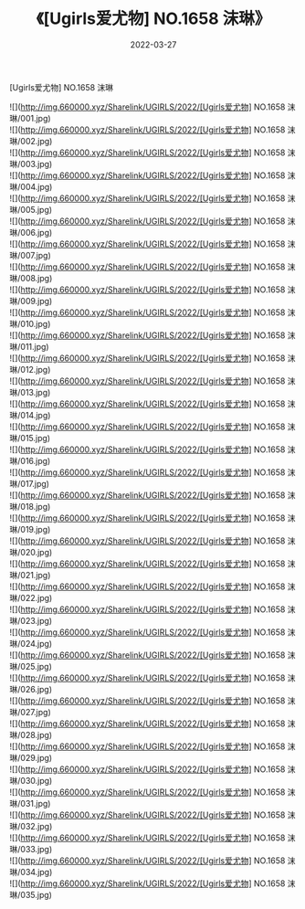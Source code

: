 ﻿---
layout: post
title:  《[Ugirls爱尤物] NO.1658 沫琳》
date:   2022-03-27
img: http://img.660000.xyz/Sharelink/UGIRLS/2022/[Ugirls爱尤物] NO.1658 沫琳/000.jpg
categories: [美女, 清纯, 唯美]
---

[Ugirls爱尤物] NO.1658 沫琳

 ![](http://img.660000.xyz/Sharelink/UGIRLS/2022/[Ugirls爱尤物] NO.1658 沫琳/001.jpg) <br>![](http://img.660000.xyz/Sharelink/UGIRLS/2022/[Ugirls爱尤物] NO.1658 沫琳/002.jpg) <br>![](http://img.660000.xyz/Sharelink/UGIRLS/2022/[Ugirls爱尤物] NO.1658 沫琳/003.jpg) <br>![](http://img.660000.xyz/Sharelink/UGIRLS/2022/[Ugirls爱尤物] NO.1658 沫琳/004.jpg) <br>![](http://img.660000.xyz/Sharelink/UGIRLS/2022/[Ugirls爱尤物] NO.1658 沫琳/005.jpg) <br>![](http://img.660000.xyz/Sharelink/UGIRLS/2022/[Ugirls爱尤物] NO.1658 沫琳/006.jpg) <br>![](http://img.660000.xyz/Sharelink/UGIRLS/2022/[Ugirls爱尤物] NO.1658 沫琳/007.jpg) <br>![](http://img.660000.xyz/Sharelink/UGIRLS/2022/[Ugirls爱尤物] NO.1658 沫琳/008.jpg) <br>![](http://img.660000.xyz/Sharelink/UGIRLS/2022/[Ugirls爱尤物] NO.1658 沫琳/009.jpg) <br>![](http://img.660000.xyz/Sharelink/UGIRLS/2022/[Ugirls爱尤物] NO.1658 沫琳/010.jpg) <br>![](http://img.660000.xyz/Sharelink/UGIRLS/2022/[Ugirls爱尤物] NO.1658 沫琳/011.jpg) <br>![](http://img.660000.xyz/Sharelink/UGIRLS/2022/[Ugirls爱尤物] NO.1658 沫琳/012.jpg) <br>![](http://img.660000.xyz/Sharelink/UGIRLS/2022/[Ugirls爱尤物] NO.1658 沫琳/013.jpg) <br>![](http://img.660000.xyz/Sharelink/UGIRLS/2022/[Ugirls爱尤物] NO.1658 沫琳/014.jpg) <br>![](http://img.660000.xyz/Sharelink/UGIRLS/2022/[Ugirls爱尤物] NO.1658 沫琳/015.jpg) <br>![](http://img.660000.xyz/Sharelink/UGIRLS/2022/[Ugirls爱尤物] NO.1658 沫琳/016.jpg) <br>![](http://img.660000.xyz/Sharelink/UGIRLS/2022/[Ugirls爱尤物] NO.1658 沫琳/017.jpg) <br>![](http://img.660000.xyz/Sharelink/UGIRLS/2022/[Ugirls爱尤物] NO.1658 沫琳/018.jpg) <br>![](http://img.660000.xyz/Sharelink/UGIRLS/2022/[Ugirls爱尤物] NO.1658 沫琳/019.jpg) <br>![](http://img.660000.xyz/Sharelink/UGIRLS/2022/[Ugirls爱尤物] NO.1658 沫琳/020.jpg) <br>![](http://img.660000.xyz/Sharelink/UGIRLS/2022/[Ugirls爱尤物] NO.1658 沫琳/021.jpg) <br>![](http://img.660000.xyz/Sharelink/UGIRLS/2022/[Ugirls爱尤物] NO.1658 沫琳/022.jpg) <br>![](http://img.660000.xyz/Sharelink/UGIRLS/2022/[Ugirls爱尤物] NO.1658 沫琳/023.jpg) <br>![](http://img.660000.xyz/Sharelink/UGIRLS/2022/[Ugirls爱尤物] NO.1658 沫琳/024.jpg) <br>![](http://img.660000.xyz/Sharelink/UGIRLS/2022/[Ugirls爱尤物] NO.1658 沫琳/025.jpg) <br>![](http://img.660000.xyz/Sharelink/UGIRLS/2022/[Ugirls爱尤物] NO.1658 沫琳/026.jpg) <br>![](http://img.660000.xyz/Sharelink/UGIRLS/2022/[Ugirls爱尤物] NO.1658 沫琳/027.jpg) <br>![](http://img.660000.xyz/Sharelink/UGIRLS/2022/[Ugirls爱尤物] NO.1658 沫琳/028.jpg) <br>![](http://img.660000.xyz/Sharelink/UGIRLS/2022/[Ugirls爱尤物] NO.1658 沫琳/029.jpg) <br>![](http://img.660000.xyz/Sharelink/UGIRLS/2022/[Ugirls爱尤物] NO.1658 沫琳/030.jpg) <br>![](http://img.660000.xyz/Sharelink/UGIRLS/2022/[Ugirls爱尤物] NO.1658 沫琳/031.jpg) <br>![](http://img.660000.xyz/Sharelink/UGIRLS/2022/[Ugirls爱尤物] NO.1658 沫琳/032.jpg) <br>![](http://img.660000.xyz/Sharelink/UGIRLS/2022/[Ugirls爱尤物] NO.1658 沫琳/033.jpg) <br>![](http://img.660000.xyz/Sharelink/UGIRLS/2022/[Ugirls爱尤物] NO.1658 沫琳/034.jpg) <br>![](http://img.660000.xyz/Sharelink/UGIRLS/2022/[Ugirls爱尤物] NO.1658 沫琳/035.jpg) <br>